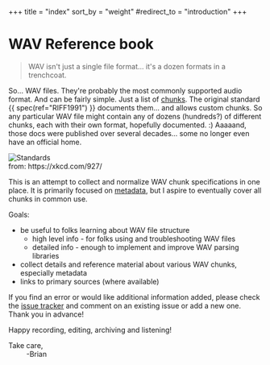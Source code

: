 +++
title = "index"
sort_by = "weight"
#redirect_to = "introduction"
+++

# WAV Reference book

> WAV isn't just a single file format... it's a dozen formats in a trenchcoat.

So... WAV files. They're probably the most commonly supported audio format. And can be fairly simple. Just a list of [chunks](@/chunk/_index.md). The original standard {{ spec(ref="RIFF1991") }} documents them... and allows custom chunks. So any particular WAV file might contain any of dozens (hundreds?) of different chunks, each with their own format, hopefully documented. :) Aaaaand, those docs were published over several decades... some no longer even have an official home. 


<p>
<img src="//imgs.xkcd.com/comics/standards.png" title="Fortunately, the charging one has been solved now that we&#39;ve all standardized on mini-USB. Or is it micro-USB? Shit." alt="Standards" srcset="//imgs.xkcd.com/comics/standards_2x.png 2x" style="image-orientation:none" />
<br/>from: https://xkcd.com/927/
</p>



This is an attempt to collect and normalize WAV chunk specifications in one place. It is primarily focused on [metadata](@/metadata.md), but I aspire to eventually cover all chunks in common use.

Goals: 

* be useful to folks learning about WAV file structure
  * high level info - for folks using and troubleshooting WAV files
  * detailed info - enough to implement and improve WAV parsing libraries
* collect details and reference material about various WAV chunks, especially metadata
* links to primary sources (where available)

If you find an error or would like additional information added, please check the [issue tracker](https://github.com/briandorsey/wavref/issues) and comment on an existing issue or add a new one. Thank you in advance! 

Happy recording, editing, archiving and listening! 

Take care, <br/> 
&nbsp;&nbsp;&nbsp;&nbsp;&nbsp;&nbsp;&nbsp;&nbsp;&nbsp;-Brian
